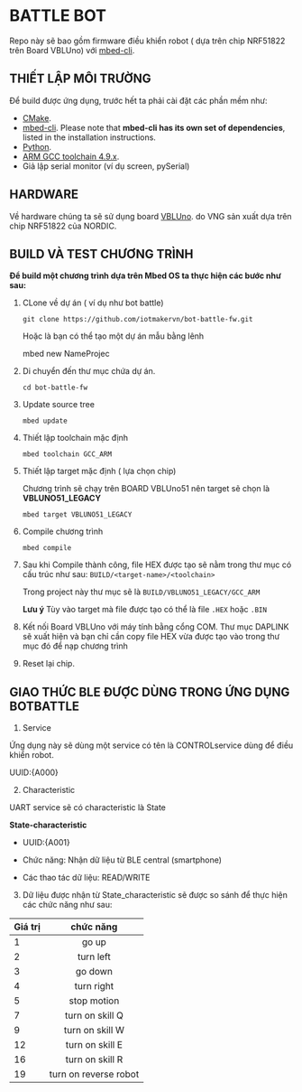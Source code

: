 # BATTLE BOT

Repo này sẽ bao gồm firmware điều khiển robot ( dựa trên chip NRF51822 trên Board VBLUno) với [mbed-cli](https://github.com/ARMmbed/mbed-cli).

THIẾT LẬP MÔI TRƯỜNG
----------------------

Để build được ứng dụng, trước hết ta phải cài đặt các phần mềm như:
* [CMake](http://www.cmake.org/download/).
* [mbed-cli](https://github.com/ARMmbed/mbed-cli). Please note that **mbed-cli has its own set of dependencies**, listed in the installation instructions.
* [Python](https://www.python.org/downloads/).
* [ARM GCC toolchain 4.9.x](https://launchpad.net/gcc-arm-embedded/+milestone/4.9-2015-q3-update).
* Giả lập serial monitor (ví dụ screen, pySerial)

HARDWARE
--------

Về hardware chúng ta sẽ sử dụng board [VBLUno](https://vngiotlab.github.io/vbluno/vi/mydoc_introduction_vi.html). do VNG sản xuất dựa trên chip NRF51822 của NORDIC.

BUILD VÀ TEST CHƯƠNG TRÌNH
---------------------------

__Để build một chương trình dựa trên Mbed OS ta thực hiện các bước như sau:__
1. CLone về dự án ( ví dụ như bot battle)

	```
	git clone https://github.com/iotmakervn/bot-battle-fw.git
	```

	Hoặc là bạn có thể tạo một dự án mẫu bằng lênh

	mbed new NameProjec	

2. Di chuyển đến thư mục chứa dự án.

	```
	cd bot-battle-fw
	```

3. Update source tree

	```
	mbed update
	```

4. Thiết lập toolchain mặc định

	```
	mbed toolchain GCC_ARM
	```

5. Thiết lập target mặc định ( lựa chọn chip)

	Chương trình sẽ chạy trên BOARD VBLUno51 nên target sẽ chọn là **VBLUNO51_LEGACY**

	```
	mbed target VBLUNO51_LEGACY
	```

6. Compile chương trình

	```
	mbed compile
	```

7. Sau khi Compile thành công, file HEX được tạo sẽ nằm trong thư mục có cấu trúc như sau: ```BUILD/<target-name>/<toolchain>```

	Trong project này thư mục sẽ là ```BUILD/VBLUNO51_LEGACY/GCC_ARM```

	**Lưu ý** Tùy vào target mà file được tạo có thể là file `.HEX` hoặc `.BIN`

8. Kết nối Board VBLUno với máy tính bằng cổng COM. Thư mục DAPLINK sẽ xuất hiện và bạn chỉ cần copy file HEX vừa được tạo vào trong thư mục đó để nạp chương trình

9. Reset lại chip.

GIAO THỨC BLE ĐƯỢC DÙNG TRONG ỨNG DỤNG BOTBATTLE
---------------------------------------------------

1. Service

Ứng dụng này sẽ dùng một service có tên là CONTROLservice dùng để điều khiển robot.

UUID:{A000}

2. Characteristic

UART service sẽ có characteristic là State

**State-characteristic**

* UUID:{A001}

* Chức năng: Nhận dữ  liệu từ BLE central (smartphone)

* Các thao tác dữ liệu: READ/WRITE



3. Dữ liệu được nhận từ State_characteristic sẽ được so sánh để thực hiện các chức năng như sau:

| Giá trị | chức năng |
| ---------- |:-------------:|
|  1  | go up |
|  2  | turn left |
|  3  | go down |
|  4  | turn right |
|  5  | stop motion |
|  7  | turn on skill Q |
|  9  | turn on skill W |
|  12  | turn on skill E |
|  16  | turn on skill R |
|  19  | turn on reverse robot |
